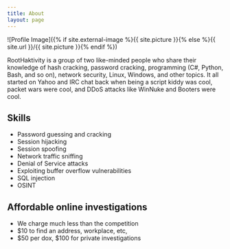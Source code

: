 ```yaml
---
title: About
layout: page
---
```

![Profile Image]({% if site.external-image %}{{ site.picture }}{% else %}{{ site.url }}/{{ site.picture }}{% endif %})

<p>RootHaktivity is a group of two like-minded people who share their knowledge of hash cracking, password cracking, programming (C#, Python, Bash, and so on), network security, Linux, Windows, and other topics. It all started on Yahoo and IRC chat back when being a script kiddy was cool, packet wars were cool, and DDoS attacks like WinNuke and Booters were cool.</p>

<h2>Skills</h2>

<ul class="skill-list">
	<li>Password guessing and cracking</li>
	<li>Session hijacking</li>
	<li>Session spoofing</li>
	<li>Network traffic sniffing</li>
	<li>Denial of Service attacks</li>
	<li>Exploiting buffer overflow vulnerabilities</li>
	<li>SQL injection</li>
	<li>OSINT</li>
</ul>

<h2>Affordable online investigations</h2>

<ul>
	<li>We charge much less than the competition</li>
	<li>$10 to find an address, workplace, etc,</li>
	<li>$50 per dox, $100 for private investigations</li>
</ul>
